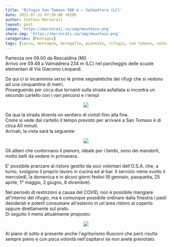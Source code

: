 ```yaml
---
title: 'Rifugio San Tomaso 580 m – Valmadrera (LC)'
date: 2021-07-22 07:30:00 +0200
author: Stefano Marzorati
layout: post
image: 'https://marzorati.co/img/mountain.png'
share-img: 'https://marzorati.co/img/mountain.png'
categories: [Montagna]
tags: [lecco, montagna, moregallo, pianezzo, rifugio, san tomaso, valmadrera, osa]
---
```

Partenza ore 09.00 da Rescaldina (MI)  
Arrivo ore 09.48 a Valmadrera 234 m (LC) nel parcheggio delle scuole elementari di Via Giacomo Leopardi.

Da qui ci si incammina verso le prime segnaletiche dei rifugi che si vedono ad una cinquantina di metri.  
Proseguendo per circa due tornanti sulla strada asfaltata si incontra un secondo cartello con i vari percorsi e i tempi

<p align="center">
  <img src="https://marzorati.co/img/post/san_tomaso_ujh02o.png">
</p> 

Da qua la strada diventa un sentiero di ciotoli fino alla fine.  
Come si vede dal cartello il tempo previsto per arrivare a San Tomaso è di circa 40 minuti.  
Arrivati, la vista sarà la seguente:

<p align="center">
  <img src="https://marzorati.co/img/post/san_tomaso_2_tfc8xy.png">
</p> 

Gli alberi che contornano il pianoro, ideale per i bimbi, sono dei mandorli, molto belli da vedere in primavera.

E' possibile pranzare al ristoro gestito da soci volontari dell'O.S.A. che, a turno, svolgono il proprio lavoro in cucina ed al bar. Il servizio viene svolto il mercoledì, la domenica e in alcuni giorni festivi (6 gennaio, pasquetta, 25 aprile, 1° maggio, 2 giugno, 8 dicembre).  

Nel periodo di restrizioni a causa del COVID, non è possibile mangiare all'interno del rifugio, ma è comunque possibile ordinare dalla finestra i pasti desiderati e poterli consumare all'esterno in un'area ristoro al coperto oppure direttamente sul prato.   
Di seguito il menù attualmente proposto:   

<p align="center">
  <img src="https://marzorati.co/img/post/menu_san_tomaso.jpg">
</p> 

Al piano di sotto è presente anche l'agriturismo Rusconi che però risulta sempre pieno e con poca volontà nell'ospitarvi se non avete prenotato.

 